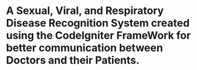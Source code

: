 # A Sexual, Viral, and Respiratory Disease Recognition System created using the CodeIgniter FrameWork for better communication between Doctors and their Patients.

